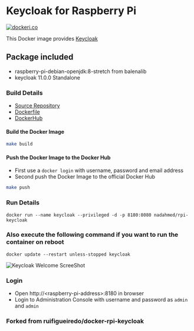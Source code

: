 # Keycloak for Raspberry Pi

[![dockeri.co](http://dockeri.co/image/nadahmed/rpi-keycloak)](https://registry.hub.docker.com/u/nadahmed/rpi-keycloak/)

This Docker image provides [Keycloak](http://keycloak.jboss.org/)

## Package included

- raspberry-pi-debian-openjdk:8-stretch from balenalib
- keycloak 11.0.0 Standalone

### Build Details

- [Source Repository](https://github.com/nadahmed/docker-rpi-keycloak)
- [Dockerfile](https://github.com/nadahmed/docker-rpi-keycloak/blob/master/Dockerfile)
- [DockerHub](https://registry.hub.docker.com/u/nadahmed/rpi-keycloak/)

#### Build the Docker Image

```bash
make build
```

#### Push the Docker Image to the Docker Hub

- First use a `docker login` with username, password and email address
- Second push the Docker Image to the official Docker Hub

```bash
make push
```

### Run Details

```docker
docker run --name keycloak --privileged -d -p 8180:8080 nadahmed/rpi-keycloak
```

### Also execute the following command if you want to run the container on reboot

```docker
docker update --restart unless-stopped keycloak
```

![Keycloak Welcome ScreeShot](https://github.com/nadahmed/docker-rpi-keycloak/blob/master/imagens/keycloak_welcomepage.png?raw=true)

### Login

- Open http://\<raspberry-pi-address>:8180 in browser
- Login to Administration Console with username and password as `admin` and `admin`

### Forked from ruifigueiredo/docker-rpi-keycloak
